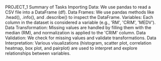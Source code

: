 PROJECT_1 
  Summary of Tasks
Importing Data: We use pandas to read a CSV file into a DataFrame (df).
Data Frames: We use pandas methods like .head(), .info(), and .describe() to inspect the DataFrame.
Variables: Each column in the dataset is considered a variable (e.g., 'RM', 'CRIM', 'MEDV').
Data Transformation: Missing values are handled by filling them with the median (RM), and normalization is applied to the 'CRIM' column.
Data Validation: We check for missing values and validate transformations.
Data Interpretation: Various visualizations (histogram, scatter plot, correlation heatmap, box plot, and pairplot) are used to interpret and explore relationships between variables.
